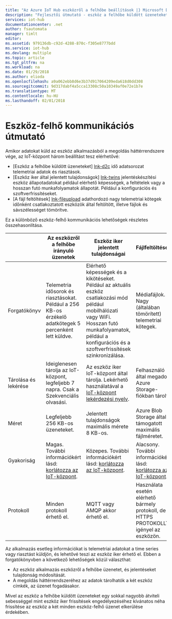 ```yaml
---
title: "Az Azure IoT Hub eszközről a felhőbe beállítások |} Microsoft Docs"
description: "Fejlesztői útmutató - eszköz a felhőbe küldött üzeneteket, jelentett tulajdonságok vagy a fájl feltöltése a felhőből eszközre kommunikációhoz használati útmutatást."
services: iot-hub
documentationcenter: .net
author: fsautomata
manager: timlt
editor: 
ms.assetid: 979136db-c92d-4288-870c-f305e8777bdd
ms.service: iot-hub
ms.devlang: multiple
ms.topic: article
ms.tgt_pltfrm: na
ms.workload: na
ms.date: 01/29/2018
ms.author: elioda
ms.openlocfilehash: a9a062ebb8d6e3b37d917064209eda618d0dd308
ms.sourcegitcommit: 9d317dabf4a5cca13308c50a10349af0e72e1b7e
ms.translationtype: MT
ms.contentlocale: hu-HU
ms.lasthandoff: 02/01/2018
---
```

# <a name="device-to-cloud-communications-guidance"></a>Eszköz-felhő kommunikációs útmutató
Amikor adatokat küld az eszköz alkalmazásból a megoldás háttérrendszere vége, az IoT-központ három beállítást tesz elérhetővé:

* [Eszköz a felhőbe küldött üzeneteket] [ lnk-d2c] idő adatsorozat telemetriai adatok és riasztások.
* [Eszköz iker által jelentett tulajdonságok] [ lnk-twins] jelentéskészítési eszköz állapotadatokat például elérhető képességek, a feltételek vagy a hosszan futó munkafolyamatok állapotát. Például a konfigurációs és szoftverfrissítéseket.
* [A fájl feltöltések] [ lnk-fileupload] adathordozó nagy telemetriai kötegek időnként csatlakoztatott eszközök által feltöltött, illetve fájlok és sávszélességet tömörítve.

Ez a különböző eszköz-felhő kommunikációs lehetőségek részletes összehasonlítása.

|  | Az eszközről a felhőbe irányuló üzenetek | Eszköz iker jelentett tulajdonságai | Fájlfeltöltések |
| ---- | ------- | ---------- | ---- |
| Forgatókönyv | Telemetria idősorok és riasztásokat. Például a 256 KB-os érzékelő adatkötegek 5 percenként lett küldve. | Elérhető képességek és a kikötéseket. Például az aktuális eszköz csatlakozási mód például mobilhálózati vagy WiFi. Hosszan futó munkafolyamatok, például a konfigurációs és a szoftverfrissítések szinkronizálása. | Médiafájlok. Nagy (általában tömörített) telemetriai kötegek. |
| Tárolása és lekérése | Ideiglenesen tárolja az IoT-központ, legfeljebb 7 napra. Csak a Szekvenciális olvasási. | Az eszköz iker IoT-központ által tárolja. Lekérhető használatával a [IoT-központ lekérdezési nyelv][lnk-query]. | Felhasználó által megadott Azure Storage-fiókban tárolt. |
| Méret | Legfeljebb 256 KB-os üzeneteket. | Jelentett tulajdonságok maximális mérete 8 KB-os. | Azure Blob Storage által támogatott maximális fájlméretet. |
| Gyakoriság | Magas. További információkért lásd: [korlátozza az IoT-központ][lnk-quotas]. | Közepes. További információkért lásd: [korlátozza az IoT-központ][lnk-quotas]. | Alacsony. További információkért lásd: [korlátozza az IoT-központ][lnk-quotas]. |
| Protokoll | Minden protokoll érhető el. | MQTT vagy AMQP akkor érhető el. | Használata esetén elérhető bármely protokoll, de HTTPS PROTOKOLLT igényel az eszközön. |

Az alkalmazás esetleg információkat is telemetriai adatokat a time series vagy riasztást küldjön, és lehetővé teszi az eszköz iker érhető el. Ebben a forgatókönyvben a következő lehetőségek közül választhat:

* Az eszköz alkalmazás eszközről a felhőbe üzenetet, és jelentéseket tulajdonság módosítását.
* A megoldás háttérrendszeréhez az adatok tárolhatók a két eszköz címkék, az üzenet fogadásakor.

Mivel az eszköz a felhőbe küldött üzeneteket egy sokkal nagyobb átviteli sebességgel mint eszköz iker frissítések engedélyezéséhez kívánatos néha frissítése az eszköz a két minden eszköz-felhő üzenet elkerülése érdekében.


[lnk-twins]: iot-hub-devguide-device-twins.md
[lnk-fileupload]: iot-hub-devguide-file-upload.md
[lnk-quotas]: iot-hub-devguide-quotas-throttling.md
[lnk-query]: iot-hub-devguide-query-language.md
[lnk-d2c]: iot-hub-devguide-messages-d2c.md
